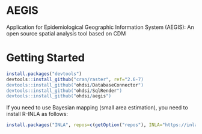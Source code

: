 # AEGIS
Application for Epidemiological Geographic Information System (AEGIS): An open source spatial analysis tool based on CDM

# Getting Started
```r
install.packages("devtools")
devtools::install_github("cran/raster", ref="2.6-7)
devtools::install_github("ohdsi/DatabaseConnector")
devtools::install_github("ohdsi/SqlRender")
devtools::install_github("ohdsi/aegis")
```
If you need to use Bayesian mapping (small area estimation), you need to install R-INLA as follows:
```r
install.packages("INLA", repos=c(getOption("repos"), INLA="https://inla.r-inla-download.org/R/stable"), dep=TRUE)
```
